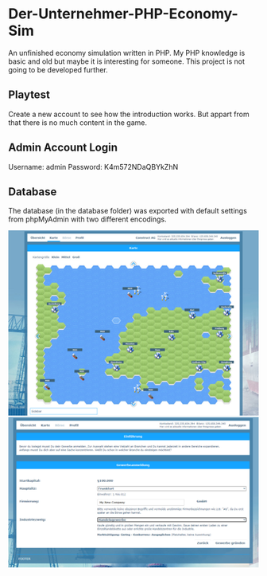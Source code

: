 # Der-Unternehmer-PHP-Economy-Sim
An unfinished economy simulation written in PHP. My PHP knowledge is basic and old but maybe it is interesting for someone. This project is not going to be developed further.

## Playtest
Create a new account to see how the introduction works. But appart from that there is no much content in the game.

## Admin Account Login
Username: admin
Password: K4m572NDaQBYkZhN

## Database
The database (in the database folder) was exported with default settings from phpMyAdmin with two different encodings.

![Preview](https://github.com/McDev02/Der-Unternehmer-PHP-Economy-Sim/blob/master/preview.jpg?raw=true)
![Preview](https://github.com/McDev02/Der-Unternehmer-PHP-Economy-Sim/blob/master/preview2.jpg?raw=true)